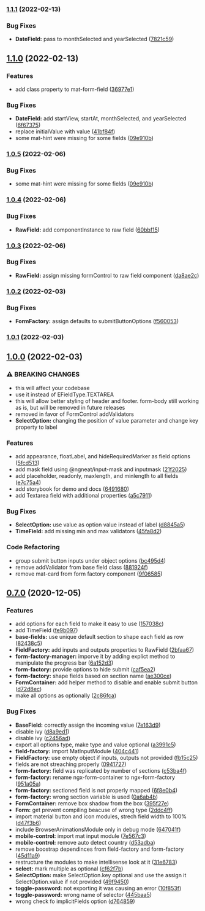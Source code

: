 ### [1.1.1](https://github.com/ezzabuzaid/ngx-form-factory/compare/v1.1.0...v1.1.1) (2022-02-13)


### Bug Fixes

* **DateField:** pass  to monthSelected and yearSelected ([7821c59](https://github.com/ezzabuzaid/ngx-form-factory/commit/7821c5955fac8a13c74ebf0b104bf0daba827954))

## [1.1.0](https://github.com/ezzabuzaid/ngx-form-factory/compare/v1.0.4...v1.1.0) (2022-02-13)


### Features

* add class property to mat-form-field ([36977e1](https://github.com/ezzabuzaid/ngx-form-factory/commit/36977e1331c59876265ebc8f97515d7ac5565670))


### Bug Fixes

* **DateField:** add startView, startAt, monthSelected, and yearSelected ([6f67375](https://github.com/ezzabuzaid/ngx-form-factory/commit/6f673754a38db6d1871dc3c270c24bdc1f7bb36c))
* replace initialValue with value ([41bf84f](https://github.com/ezzabuzaid/ngx-form-factory/commit/41bf84fdf6a3a678a167f3baf6076b10243cd133))
* some mat-hint were missing for some fields ([09e910b](https://github.com/ezzabuzaid/ngx-form-factory/commit/09e910beaa2096a0ac47642610cc204a2b3ce42a))

### [1.0.5](https://github.com/ezzabuzaid/ngx-form-factory/compare/v1.0.4...v1.0.5) (2022-02-06)


### Bug Fixes

* some mat-hint were missing for some fields ([09e910b](https://github.com/ezzabuzaid/ngx-form-factory/commit/09e910beaa2096a0ac47642610cc204a2b3ce42a))

### [1.0.4](https://github.com/ezzabuzaid/ngx-form-factory/compare/v1.0.3...v1.0.4) (2022-02-06)


### Bug Fixes

* **RawField:** add componentInstance to raw field ([60bbf15](https://github.com/ezzabuzaid/ngx-form-factory/commit/60bbf15e1bc1137946b01a39f87d19fc08f1aeb9))

### [1.0.3](https://github.com/ezzabuzaid/ngx-form-factory/compare/v1.0.2...v1.0.3) (2022-02-06)


### Bug Fixes

* **RawField:** assign missing formControl to raw field component ([da8ae2c](https://github.com/ezzabuzaid/ngx-form-factory/commit/da8ae2c70f27ccd8fcaf3398b0ba6f95550a1309))

### [1.0.2](https://github.com/ezzabuzaid/ngx-form-factory/compare/v1.0.1...v1.0.2) (2022-02-03)


### Bug Fixes

* **FormFactory:** assign defaults to submitButtonOptions ([f560053](https://github.com/ezzabuzaid/ngx-form-factory/commit/f56005339efb9c3c87d1e064d3e891f1d292f004))

### [1.0.1](https://github.com/ezzabuzaid/ngx-form-factory/compare/v1.0.0...v1.0.1) (2022-02-03)

## [1.0.0](https://github.com/ezzabuzaid/ngx-form-factory/compare/v0.7.0...v1.0.0) (2022-02-03)


### ⚠ BREAKING CHANGES

* this will affect your codebase
* use it instead of EFieldType.TEXTAREA
* this will allow better styling of header and footer. form-body still working as is, but will be removed in future releases
* removed in favor of FormControl addValidators
* **SelectOption:** changing the position of value parameter and change key property to label

### Features

* add appearance, floatLabel, and hideRequiredMarker as field options ([5fcd513](https://github.com/ezzabuzaid/ngx-form-factory/commit/5fcd5135097d0fba896e320cce8f5d236ee8e1ec))
* add mask field using @ngneat/input-mask and inputmask ([21f2025](https://github.com/ezzabuzaid/ngx-form-factory/commit/21f20255d43022eff462291a6b4d7f13eb80d1f0))
* add placeholder, readonly, maxlength, and minlength to all fields ([e7c75a4](https://github.com/ezzabuzaid/ngx-form-factory/commit/e7c75a4a5f7fec66ebfc5461c769c442f0c6eace))
* add storybook for demo and docs ([6491680](https://github.com/ezzabuzaid/ngx-form-factory/commit/64916807b58753f9e6c855c18349d346af508036))
* add Textarea field with additional properties ([a5c7911](https://github.com/ezzabuzaid/ngx-form-factory/commit/a5c791108f9cf7341cf7acb357d53b31ff00ba98))


### Bug Fixes

* **SelectOption:** use value as option value instead of label ([d8845a5](https://github.com/ezzabuzaid/ngx-form-factory/commit/d8845a5a9213438da3302a33d6bc17753586bc8d))
* **TimeField:** add missing min and max validators ([45fa8d2](https://github.com/ezzabuzaid/ngx-form-factory/commit/45fa8d217d6e71e9f6a0ff459356d4aad5349499))


### Code Refactoring

* group submit button inputs under object options ([bc495d4](https://github.com/ezzabuzaid/ngx-form-factory/commit/bc495d48d76923f0b49c2a8601092ce9bfa69c08))
* remove addValidator from base field class ([881924f](https://github.com/ezzabuzaid/ngx-form-factory/commit/881924fef279530aa43ed0c798234b99dc699cd9))
* remove mat-card from form factory component ([9f06585](https://github.com/ezzabuzaid/ngx-form-factory/commit/9f0658523729e00ec401b4dac8d1a95e2cdc5832))

## [0.7.0](https://github.com/ezzabuzaid/ngx-form-factory/compare/v0.7.0...v1.0.0) (2020-12-05)


### Features

* add options for each field to make it easy to use ([157038c](https://github.com/ezzabuzaid/ngx-form-factory/commit/157038c970eafc628187d586e9ee12495f622bfb))
* add TimeField ([fe9b097](https://github.com/ezzabuzaid/ngx-form-factory/commit/fe9b0971d4e25669974f4ee7b68740af5856f8c9))
* **base-fields:** use unique default section to shape each field as row ([82438c5](https://github.com/ezzabuzaid/ngx-form-factory/commit/82438c5647f13960fe35136029852cbe5529e6f0))
* **FieldFactory:** add inputs and outputs properties to RawField ([2bfaa67](https://github.com/ezzabuzaid/ngx-form-factory/commit/2bfaa67068d0d7c21f2fef51b320103302a42627))
* **form-factory-manager:** imporve it by adding explict method to manipulate the progress bar ([6a152d3](https://github.com/ezzabuzaid/ngx-form-factory/commit/6a152d3620d134d3857965371d149ac70a0701f8))
* **form-factory:** provide options to hide submit ([caf5ea2](https://github.com/ezzabuzaid/ngx-form-factory/commit/caf5ea24725ac9eb4db52df28b475c29eabc9161))
* **form-factory:** shape fields based on section name ([ae300ce](https://github.com/ezzabuzaid/ngx-form-factory/commit/ae300ce4d66cf7d9031957aa11cfd20b78e62698))
* **FormContainer:** add helper method to disable and enable submit button ([d72d8ec](https://github.com/ezzabuzaid/ngx-form-factory/commit/d72d8ec33270c022a181c1d2b34b34d8b3797031))
* make all options as optionally ([2c86fca](https://github.com/ezzabuzaid/ngx-form-factory/commit/2c86fca44c3b6c837b7b4ea32647218c9fd222a4))


### Bug Fixes

* **BaseField:** correctly assign the incoming value ([7e163d9](https://github.com/ezzabuzaid/ngx-form-factory/commit/7e163d9b026bdbf90c1d219c64aa7d2e553d6207))
* disable ivy ([d8a9ed1](https://github.com/ezzabuzaid/ngx-form-factory/commit/d8a9ed1ebe5cdacaa7fa5fa9bc80383ebe5e94bc))
* disable ivy ([c2456ad](https://github.com/ezzabuzaid/ngx-form-factory/commit/c2456ad92de160b704745072086944a426edcba3))
* export all options type, make type and value optional ([a3991c5](https://github.com/ezzabuzaid/ngx-form-factory/commit/a3991c5c9943dad36aaffebd06da9230c80fc616))
* **field-factory:** import MatInputModule ([404c441](https://github.com/ezzabuzaid/ngx-form-factory/commit/404c4412883f546d42cd11458713af36f9b725bc))
* **FieldFactory:** use empty object if inputs, outputs not provided ([fb15c25](https://github.com/ezzabuzaid/ngx-form-factory/commit/fb15c2573ec6f2559cf45a1e56e303712a7a4f16))
* fields are not streaching  properly ([0941727](https://github.com/ezzabuzaid/ngx-form-factory/commit/09417278d642cdc5208167351defe55ca42496f7))
* **form-factory:** field was replicated by number of sections ([c53ba4f](https://github.com/ezzabuzaid/ngx-form-factory/commit/c53ba4f4a7c2de2a274fda593a84d2bf3106c049))
* **form-factory:** rename ngx-form-container to ngx-form-factory ([951a05a](https://github.com/ezzabuzaid/ngx-form-factory/commit/951a05ae21ed61d4469f445fa7abfe2d81c983d4))
* **form-factory:** sectioned field is not properly mapped ([6f8e0b4](https://github.com/ezzabuzaid/ngx-form-factory/commit/6f8e0b452bd620fe2e34cad32554068ab57d2508))
* **form-factory:** wrong section variable is used ([0a6ab4b](https://github.com/ezzabuzaid/ngx-form-factory/commit/0a6ab4b8598cbf1ebc981cb91bb69ff40a35b599))
* **FormContainer:** remove box shadow from the box ([395f27e](https://github.com/ezzabuzaid/ngx-form-factory/commit/395f27ef9c2c5bcd322bde78652b0e454ba6b7fc))
* **Form:** get prevent compiling beacuse of wrong type ([2ddc4ff](https://github.com/ezzabuzaid/ngx-form-factory/commit/2ddc4ff71c238d8c853aa2fbcaf9513c63c2b152))
* import material button and icon modules, strech field width to 100% ([d47f3b6](https://github.com/ezzabuzaid/ngx-form-factory/commit/d47f3b6760aab51af3869dc4fcff0dd5a443ffbe))
* include BrowserAnimationsModule only in debug mode ([647041f](https://github.com/ezzabuzaid/ngx-form-factory/commit/647041f410901609f4e1ec1b2b8c785a05db737c))
* **mobile-control:** import mat input module ([7e567c3](https://github.com/ezzabuzaid/ngx-form-factory/commit/7e567c3be09ac87727ba6cd6c8e785c2ebdf0a12))
* **mobile-control:** remove auto detect country ([d53adba](https://github.com/ezzabuzaid/ngx-form-factory/commit/d53adbae244eacef14c7e30648ad9accefc7c52e))
* remove boostrap dependinces from field-factory and form-factory ([45d11a9](https://github.com/ezzabuzaid/ngx-form-factory/commit/45d11a95ded508f848a3bcab2967cf9d6b31b384))
* restructure the modules to make intellisense look at it ([31e6783](https://github.com/ezzabuzaid/ngx-form-factory/commit/31e6783d65b159e7ec1cf238764bcb2b918274d0))
* **select:** mark multiple as optional ([cf62f7b](https://github.com/ezzabuzaid/ngx-form-factory/commit/cf62f7bfe2b3b1c8415258fee3c50983a1620d3b))
* **SelectOption:** make SelectOption.key optional and use the assign it SelectOption.value if not provided ([49f9450](https://github.com/ezzabuzaid/ngx-form-factory/commit/49f945078f5f4eea11d598a8d3920000e492049f))
* **toggle-password:** not exporting it was causing an error ([10f853f](https://github.com/ezzabuzaid/ngx-form-factory/commit/10f853f5a5bfaf52b1e8b2ec61e0dc9650079dfb))
* **toggle-password:** wrong name of selector ([445baa5](https://github.com/ezzabuzaid/ngx-form-factory/commit/445baa533e8bf954adfe2299cef111b7c7cd15f4))
* wrong check fo implicitFields option ([d764859](https://github.com/ezzabuzaid/ngx-form-factory/commit/d76485916ee765c428af7eaf870409700e23291f))

